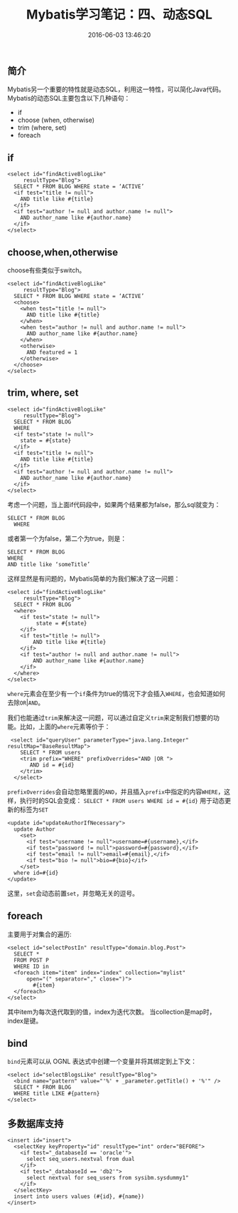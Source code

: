 ﻿---
title: Mybatis学习笔记：四、动态SQL
date: 2016-06-03 13:46:20
tags: Mybatis
---
## 简介
Mybatis另一个重要的特性就是动态SQL，利用这一特性，可以简化Java代码。
Mybatis的动态SQL主要包含以下几种语句：

- if
- choose (when, otherwise)
- trim (where, set)
- foreach

## if

```
<select id="findActiveBlogLike"
     resultType="Blog">
  SELECT * FROM BLOG WHERE state = ‘ACTIVE’ 
  <if test="title != null">
    AND title like #{title}
  </if>
  <if test="author != null and author.name != null">
    AND author_name like #{author.name}
  </if>
</select>
```
## choose,when,otherwise
choose有些类似于switch。
```
<select id="findActiveBlogLike"
     resultType="Blog">
  SELECT * FROM BLOG WHERE state = ‘ACTIVE’
  <choose>
    <when test="title != null">
      AND title like #{title}
    </when>
    <when test="author != null and author.name != null">
      AND author_name like #{author.name}
    </when>
    <otherwise>
      AND featured = 1
    </otherwise>
  </choose>
</select>
```
## trim, where, set
```
<select id="findActiveBlogLike"
     resultType="Blog">
  SELECT * FROM BLOG 
  WHERE 
  <if test="state != null">
    state = #{state}
  </if> 
  <if test="title != null">
    AND title like #{title}
  </if>
  <if test="author != null and author.name != null">
    AND author_name like #{author.name}
  </if>
</select>
```
考虑一个问题，当上面if代码段中，如果两个结果都为false，那么sql就变为：
```
SELECT * FROM BLOG 
  WHERE 
```
或者第一个为false，第二个为true，则是：
```
SELECT * FROM BLOG
WHERE 
AND title like ‘someTitle’
```
这样显然是有问题的，Mybatis简单的为我们解决了这一问题：
```
<select id="findActiveBlogLike"
     resultType="Blog">
  SELECT * FROM BLOG 
  <where> 
    <if test="state != null">
         state = #{state}
    </if> 
    <if test="title != null">
        AND title like #{title}
    </if>
    <if test="author != null and author.name != null">
        AND author_name like #{author.name}
    </if>
  </where>
</select>
```
`where`元素会在至少有一个`if`条件为true的情况下才会插入`WHERE`，也会知道如何去除`OR`|`AND`。

我们也能通过`trim`来解决这一问题，可以通过自定义`trim`来定制我们想要的功能。比如，上面的`where`元素等价于：
```
 <select id="queryUser" parameterType="java.lang.Integer" resultMap="BaseResultMap">
    SELECT * FROM users
    <trim prefix="WHERE" prefixOverrides="AND |OR ">
       AND id = #{id}
    </trim>
  </select>
```
`prefixOverrides`会自动忽略里面的`AND`，并且插入`prefix`中指定的内容`WHERE`，这样，执行时的SQL会变成：
`SELECT * FROM users WHERE id = #{id}`
用于动态更新的标签为`SET`
```
<update id="updateAuthorIfNecessary">
  update Author
    <set>
      <if test="username != null">username=#{username},</if>
      <if test="password != null">password=#{password},</if>
      <if test="email != null">email=#{email},</if>
      <if test="bio != null">bio=#{bio}</if>
    </set>
  where id=#{id}
</update>
```
这里，`set`会动态前置`set`，并忽略无关的逗号。

## foreach
主要用于对集合的遍历:
```
<select id="selectPostIn" resultType="domain.blog.Post">
  SELECT *
  FROM POST P
  WHERE ID in
  <foreach item="item" index="index" collection="mylist"
      open="(" separator="," close=")">
        #{item}
  </foreach>
</select>
```
其中item为每次迭代取到的值，index为迭代次数。
当collection是map时，index是键。

## bind
`bind`元素可以从 OGNL 表达式中创建一个变量并将其绑定到上下文：
```
<select id="selectBlogsLike" resultType="Blog">
  <bind name="pattern" value="'%' + _parameter.getTitle() + '%'" />
  SELECT * FROM BLOG
  WHERE title LIKE #{pattern}
</select>
```

## 多数据库支持
```
<insert id="insert">
  <selectKey keyProperty="id" resultType="int" order="BEFORE">
    <if test="_databaseId == 'oracle'">
      select seq_users.nextval from dual
    </if>
    <if test="_databaseId == 'db2'">
      select nextval for seq_users from sysibm.sysdummy1"
    </if>
  </selectKey>
  insert into users values (#{id}, #{name})
</insert>
```
